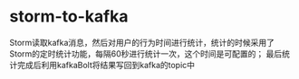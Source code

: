 # storm-to-kafka
Storm读取kafka消息，然后对用户的行为时间进行统计，统计的时候采用了Storm的定时统计功能，每隔60秒进行统计一次，这个时间是可配置的；
最后统计完成后利用kafkaBolt将结果写回到kafka的topic中
